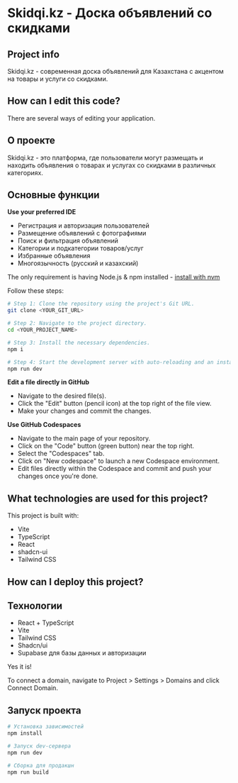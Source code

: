 # Skidqi.kz - Доска объявлений со скидками

## Project info

Skidqi.kz - современная доска объявлений для Казахстана с акцентом на товары и услуги со скидками.

## How can I edit this code?

There are several ways of editing your application.

## О проекте

Skidqi.kz - это платформа, где пользователи могут размещать и находить объявления о товарах и услугах со скидками в различных категориях.

## Основные функции

**Use your preferred IDE**

- Регистрация и авторизация пользователей
- Размещение объявлений с фотографиями
- Поиск и фильтрация объявлений
- Категории и подкатегории товаров/услуг
- Избранные объявления
- Многоязычность (русский и казахский)

The only requirement is having Node.js & npm installed - [install with nvm](https://github.com/nvm-sh/nvm#installing-and-updating)

Follow these steps:

```sh
# Step 1: Clone the repository using the project's Git URL.
git clone <YOUR_GIT_URL>

# Step 2: Navigate to the project directory.
cd <YOUR_PROJECT_NAME>

# Step 3: Install the necessary dependencies.
npm i

# Step 4: Start the development server with auto-reloading and an instant preview.
npm run dev
```

**Edit a file directly in GitHub**

- Navigate to the desired file(s).
- Click the "Edit" button (pencil icon) at the top right of the file view.
- Make your changes and commit the changes.

**Use GitHub Codespaces**

- Navigate to the main page of your repository.
- Click on the "Code" button (green button) near the top right.
- Select the "Codespaces" tab.
- Click on "New codespace" to launch a new Codespace environment.
- Edit files directly within the Codespace and commit and push your changes once you're done.

## What technologies are used for this project?

This project is built with:

- Vite
- TypeScript
- React
- shadcn-ui
- Tailwind CSS

## How can I deploy this project?

## Технологии

- React + TypeScript
- Vite
- Tailwind CSS
- Shadcn/ui
- Supabase для базы данных и авторизации

Yes it is!

To connect a domain, navigate to Project > Settings > Domains and click Connect Domain.

## Запуск проекта

```bash
# Установка зависимостей
npm install

# Запуск dev-сервера
npm run dev

# Сборка для продакшн
npm run build
```
